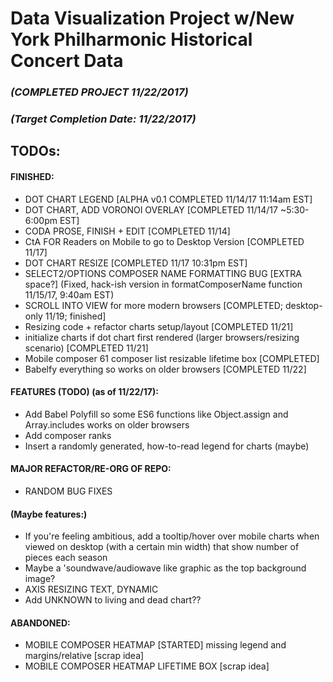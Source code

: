 # Data Visualization Project w/New York Philharmonic Historical Concert Data


### _(COMPLETED PROJECT 11/22/2017)_
### _(Target Completion Date: 11/22/2017)_

## TODOs: 

#### FINISHED: 
* DOT CHART LEGEND [ALPHA v0.1 COMPLETED 11/14/17 11:14am EST]
* DOT CHART, ADD VORONOI OVERLAY [COMPLETED 11/14/17 ~5:30-6:00pm EST]
* CODA PROSE, FINISH + EDIT [COMPLETED 11/14]
* CtA FOR Readers on Mobile to go to Desktop Version [COMPLETED 11/17]
* DOT CHART RESIZE [COMPLETED 11/17 10:31pm EST]
* SELECT2/OPTIONS COMPOSER NAME FORMATTING BUG [EXTRA space?] (Fixed, hack-ish version in formatComposerName function 11/15/17, 9:40am EST)
* SCROLL INTO VIEW for more modern browsers [COMPLETED; desktop-only 11/19; finished]
* Resizing code + refactor charts setup/layout [COMPLETED 11/21]
* initialize charts if dot chart first rendered (larger browsers/resizing scenario) [COMPLETED 11/21]
* Mobile composer 61 composer list resizable lifetime box [COMPLETED]
* Babelfy everything so works on older browsers [COMPLETED 11/22]

#### FEATURES (TODO) (as of 11/22/17): 

* Add Babel Polyfill so some ES6 functions like Object.assign and Array.includes works on older browsers
* Add composer ranks
* Insert a randomly generated, how-to-read legend for charts (maybe)

#### MAJOR REFACTOR/RE-ORG OF REPO:
* RANDOM BUG FIXES


#### (Maybe features:)
* If you're feeling ambitious, add a tooltip/hover over mobile charts when viewed on desktop (with a certain min width) that show number of pieces each season
* Maybe a 'soundwave/audiowave like graphic as the top background image?
* AXIS RESIZING TEXT, DYNAMIC
* Add UNKNOWN to living and dead chart??


#### ABANDONED: 
* MOBILE COMPOSER HEATMAP [STARTED] missing legend and margins/relative [scrap idea]
* MOBILE COMPOSER HEATMAP LIFETIME BOX [scrap idea]






